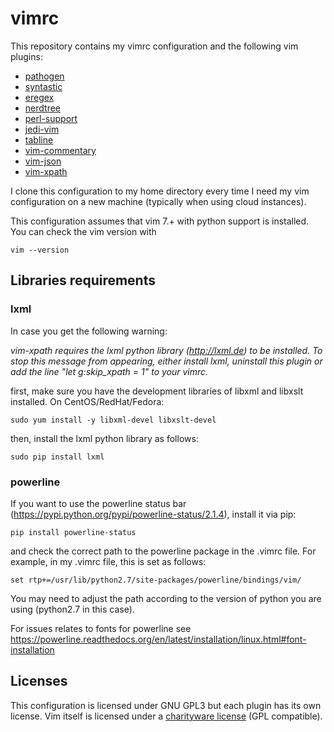 # vimrc
This repository contains my vimrc configuration and the following vim plugins:

- [pathogen](https://github.com/tpope/vim-pathogen)
- [syntastic](https://github.com/scrooloose/syntastic)
- [eregex](https://github.com/othree/eregex.vim)
- [nerdtree](https://github.com/scrooloose/nerdtree)
- [perl-support](https://github.com/vim-scripts/perl-support.vim)
- [jedi-vim](https://github.com/davidhalter/jedi-vim) 
- [tabline](https://github.com/mkitt/tabline.vim)
- [vim-commentary](https://github.com/tpope/vim-commentary)
- [vim-json](https://github.com/elzr/vim-json)
- [vim-xpath](https://github.com/actionshrimp/vim-xpath)

I clone this configuration to my home directory every time I need my vim configuration on a new machine (typically when using cloud instances). 

This configuration assumes that vim 7.+ with python support is installed. You can check the vim version with
```
vim --version
```


## Libraries requirements
### lxml
In case you get the following warning: 

*vim-xpath requires the lxml python library (http://lxml.de) to be installed. To stop this message from appearing, either install lxml, uninstall this plugin or add the line "let g:skip_xpath = 1" to your vimrc.*

first, make sure you have the development libraries of libxml and libxslt installed. On CentOS/RedHat/Fedora:

```
sudo yum install -y libxml-devel libxslt-devel
```

then, install the lxml python library as follows:

```
sudo pip install lxml
```

### powerline
If you want to use the powerline status bar (https://pypi.python.org/pypi/powerline-status/2.1.4), install it via pip:

```
pip install powerline-status
```

and check the correct path to the powerline package in the .vimrc file. For example, in my .vimrc file, this is set as follows:

```
set rtp+=/usr/lib/python2.7/site-packages/powerline/bindings/vim/
```

You may need to adjust the path according to the version of python you are using (python2.7 in this case).

For issues relates to fonts for powerline see https://powerline.readthedocs.org/en/latest/installation/linux.html#font-installation


## Licenses
This configuration is licensed under GNU GPL3 but each plugin has its own license. Vim itself is licensed under a [charityware license](https://github.com/vim/vim#copying) (GPL compatible).
